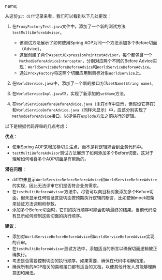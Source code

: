 name;

从这份`git diff`记录来看，我们可以看到以下几处更改：

1. 在`ProxyFactoryTest.java`文件中，添加了一个新的测试方法`testMultiBeforeAdvisor`。

   - 该测试方法展示了如何使用Spring AOP为同一个方法添加多个Before切面（Advice）。
   - 这里创建了两个`AspectJExpressionPointcutAdvisor`，每个都包含一个`MethodBeforeAdviceInterceptor`，分别对应两个不同的Before Advice实现：`WorldServiceBeforeBeforeAdvice`和`WorldServiceBeforeAdvice`。
   - 通过`ProxyFactory`将这两个切面应用到目标对象`WorldService`上。

2. 在`WorldService.java`中，添加了一个新的接口方法`setName(String name)`。

3. 在`WorldServiceImpl.java`中，实现了新添加的`setName`方法。

4. 在`WorldServiceBeforeBeforeAdvice.java`（未在diff中显示，但假设它存在）和`WorldServiceBeforeAdvice.java`（同样未显示）中，应该分别实现了`MethodBeforeAdvice`接口，以提供在`explode`方法之前执行的逻辑。

以下是根据代码评审的几点考虑：

**优点**：
- 使用Spring AOP来增加横切关注点，而不是将逻辑耦合到业务代码中。
- `testMultiBeforeAdvisor`测试方法展示了如何添加多个Before切面，这对于理解如何堆叠多个AOP切面是有帮助的。

**潜在问题**：
- diff中未显示`WorldServiceBeforeBeforeAdvice`和`WorldServiceBeforeAdvice`的实现，因此无法评审它们是否符合业务需求。
- 在`testMultiBeforeAdvisor`方法中，尽管可以向目标对象添加多个Before切面，但未显示任何验证这些切面按预期执行逻辑的断言，比如使用mock框架来验证方法调用和参数。
- 添加多个Before切面时，它们的执行顺序可能会影响最终的结果。当前代码没有显示如何控制这些切面的执行顺序。

**建议**：
- 添加对`WorldServiceBeforeBeforeAdvice`和`WorldServiceBeforeAdvice`实现的评审。
- 在`testMultiBeforeAdvisor`测试方法中，添加适当的断言以确保切面逻辑被正确执行。
- 考虑是否需要控制切面的执行顺序，如果需要，确保在代码中明确指定。
- 确保所有的AOP相关的类和接口都有适当的文档，以便其他开发人员能够理解意图和用法。